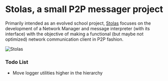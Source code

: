 # Stolas, a small P2P messager project

Primarily intended as an evolved school project, [Stolas](https://fr.wikipedia.org/wiki/Stolas) focuses on the development of a Network Manager and message interpreter (with its interface) with the objective of making a functional (but maybe not optimized) network communication client in P2P fashion.

![Stolas](https://upload.wikimedia.org/wikipedia/commons/f/fb/Stolas.jpg)

### Todo List
 - Move logger utilities higher in the hierarchy
